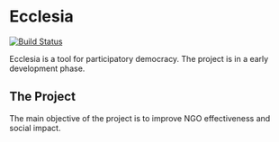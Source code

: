 Ecclesia
===============================

[![Build Status](https://api.travis-ci.org/earelin/ecclesia.png)](https://travis-ci.org/earelin/ecclesia)

Ecclesia is a tool for participatory democracy. 
The project is in a early development phase.

## The Project

The main objective of the project is to improve NGO effectiveness and social impact.

